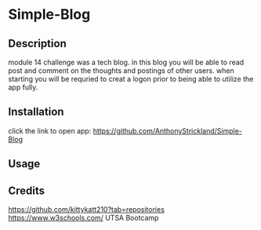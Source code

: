# Simple-Blog


## Description

module 14 challenge was a tech blog.  in this blog you will be able to read post and comment on the thoughts and postings of other users.  when starting you will be requried to creat a logon prior to being able to utilize the app fully.   


## Installation

click the link to open app: https://github.com/AnthonyStrickland/Simple-Blog

## Usage


## Credits

https://github.com/kittykatt210?tab=repositories
https://www.w3schools.com/
UTSA Bootcamp
